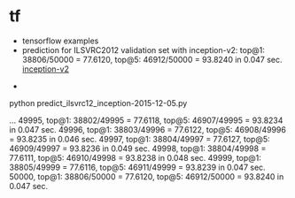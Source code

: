# tf
- tensorflow examples
- prediction for ILSVRC2012 validation set with inception-v2: top@1: 38806/50000 = 77.6120, top@5: 46912/50000 = 93.8240 in 0.047 sec. [inception-v2](https://www.tensorflow.org/versions/master/tutorials/image_recognition/index.html)
- ```Shell
python predict_ilsvrc12_inception-2015-12-05.py 

...
49995, top@1: 38802/49995 = 77.6118, top@5: 46907/49995 = 93.8234 in 0.047 sec.
49996, top@1: 38803/49996 = 77.6122, top@5: 46908/49996 = 93.8235 in 0.046 sec.
49997, top@1: 38804/49997 = 77.6127, top@5: 46909/49997 = 93.8236 in 0.049 sec.
49998, top@1: 38804/49998 = 77.6111, top@5: 46910/49998 = 93.8238 in 0.048 sec.
49999, top@1: 38805/49999 = 77.6116, top@5: 46911/49999 = 93.8239 in 0.047 sec.
50000, top@1: 38806/50000 = 77.6120, top@5: 46912/50000 = 93.8240 in 0.047 sec.
```
